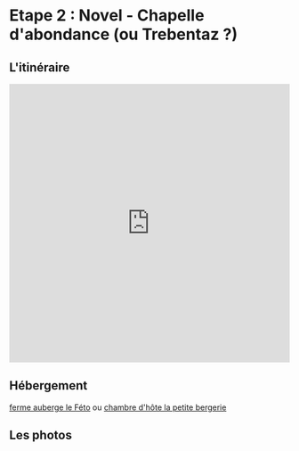 # Etape 2 : Novel - Chapelle d'abondance (ou Trebentaz ?)

## L'itinéraire

<iframe src="https://gpx.studio/?state=%7B%22ids%22:%5B%221E00CX7n82pzEIq1fJ77jI3iHRA_Duw4k%22%5D%7D&embed" width="100%" height="500" frameborder="0" allowfullscreen><p><a href="https://gpx.studio/?state=%7B%22ids%22:%5B%221E00CX7n82pzEIq1fJ77jI3iHRA_Duw4k%22%5D%7D"></a></p></iframe>


## Hébergement
[ferme auberge le Féto](https://www.lefeto.com/fr/)
ou [chambre d'hôte la petite bergerie](https://www.lapetitebergerie.org/)

## Les photos


